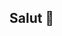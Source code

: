 ## Salut 👋

<!--
**stephanrouchon/stephanrouchon** is a ✨ _special_ ✨ repository because its `README.md` (this file) appears on your GitHub profile.

Fasciné par la technologie et le monde de la programmation depuis que j'ai une dizaine d'année.
La vie ma amené vers d'autres horizons professionnels (j'ai été responsable comptable pendant une grosse vingtaine d'années)
j'ai toujours utilisé mes connaissances pour répondre à des besoins dans mes diffférentes missions (une sorte de dépassement de fonction au service de l'efficacité de mes missions). 
Plus le temps passait et plus mon envie d'aller plus loin ce renforçait.

J'ai decidé un beau jour de passer le cap. Je suis actuellement en formation pour devenir developpeur Python.

-->
